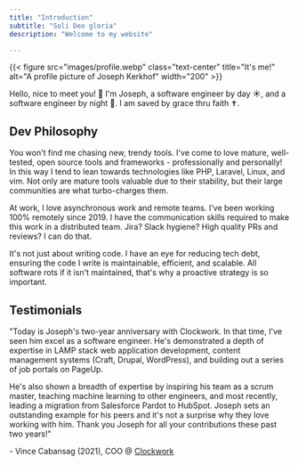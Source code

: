 ```yaml
---
title: "Introduction"
subtitle: "Soli Deo gloria"
description: "Welcome to my website"

---
```


{{< figure src="images/profile.webp" class="text-center" title="It's me!" alt="A profile picture of Joseph Kerkhof" width="200" >}}

Hello, nice to meet you! 👋 I'm Joseph, a software engineer by day ☀️, and a software engineer by night 🌛. I am saved by grace thru faith ✝️.

## Dev Philosophy

You won't find me chasing new, trendy tools. I've come to love mature, well-tested, open source tools and frameworks - professionally and personally! In this way I tend to lean towards technologies like PHP, Laravel, Linux, and vim. Not only are mature tools valuable due to their stability, but their large communities are what turbo-charges them.

At work, I love asynchronous work and remote teams. I've been working 100% remotely since 2019. I have the communication skills required to make this work in a distributed team. Jira? Slack hygiene? High quality PRs and reviews? I can do that.

It's not just about writing code. I have an eye for reducing tech debt, ensuring the code I write is maintainable, efficient, and scalable. All software rots if it isn't maintained, that's why a proactive strategy is so important.

## Testimonials

"Today is Joseph's two-year anniversary with Clockwork. In that time, I've seen him excel as a software engineer. He's demonstrated a depth of expertise in LAMP stack web application development, content management systems (Craft, Drupal, WordPress), and building out a series of job portals on PageUp.

He's also shown a breadth of expertise by inspiring his team as a scrum master, teaching machine learning to other engineers, and most recently, leading a migration from Salesforce Pardot to HubSpot. Joseph sets an outstanding example for his peers and it's not a surprise why they love working with him. Thank you Joseph for all your contributions these past two years!"

\- Vince Cabansag (2021), COO @ [Clockwork](https://www.clockwork.com)
